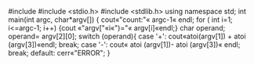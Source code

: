 #include<iostream> 
#include <stdio.h> 
#include <stdlib.h> 
using namespace std; 
int main(int argc, char*argv[]) 
{ 
 cout«"count:"« argc-1« endl; 
 for ( int i=1; i<=argc-1; i++) 
 {cout «"argv["«i«")="« argv[i]«endl;} 
 char operand; 
 operand= argv[2][0]; 
 switch (operand){ 
case '+': 
 cout«atoi(argv[1]) + atoi (argv[3])«endl; 
 break; 
 case '-': 
 cout« atoi (argv[1])- atoi (argv[3])« endl; 
 break; 
 default: 
 cerr«"ERROR";
}
